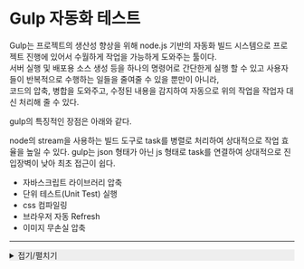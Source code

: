 # Gulp 자동화 테스트

Gulp는 프로젝트의 생산성 향상을 위해 node.js 기반의 자동화 빌드 시스템으로 프로젝트 진행에 있어서 수월하게 작업을 가능하게 도와주는 툴이다.  
서버 실행 및 배포용 소스 생성 등을 하나의 명령어로 간단한게 실행 할 수 있고 사용자들이 반복적으로 수행하는 일들을 줄여줄 수 있을 뿐만이 아니라,  
코드의 압축, 병합을 도와주고, 수정된 내용을 감지하여 자동으로 위의 작업을 작업자 대신 처리해 줄 수 있다.

gulp의 특징적인 장점은 아래와 같다.

node의 stream을 사용하는 빌드 도구로 task를 병렬로 처리하여 상대적으로 작업 효율을 높일 수 있다.
gulp는 json 형태가 아닌 js 형태로 task를 연결하여 상대적으로 진입장벽이 낮아 최초 접근이 쉽다.

- 자바스크립트 라이브러리 압축
- 단위 테스트(Unit Test) 실행
- css 컴파일링
- 브라우저 자동 Refresh
- 이미지 무손실 압축

-----------------------------

<details markdown="1">
<summary style="background: #eeeeee;">접기/펼치기</summary>

  ### 기본 설정  

  #### node 설치  
  node.js [(바로가기)](https://nodejs.org/ko/) 설치 후 cmd 실행

  #### npm 초기화  
  ```
  npm init
  ```

  #### Gulp 설치
  ```
  npm install -g gulp
  ```

  #### 프로젝트 로컬 설치
  ```
  npm install --save-dev gulp
  ```

  #### gulpfile.js 파일 생성
  프로젝트 최상위 폴더 아래에 파일 생성  
  파일 구성은 해당 프로젝트에 맞게 구성.

  - 프로젝트 폴더 구조  
  ```
  ─ root
    │  README.md
    ├─ node_modules
    ├─ tmp (실제 렌더링 폴더)
    ├─ ui (해당 프로젝트 폴더 이름)
    ├─ gulpfile.js
    ├─ package.json
    └─ .gitignore
  ```

</details>


